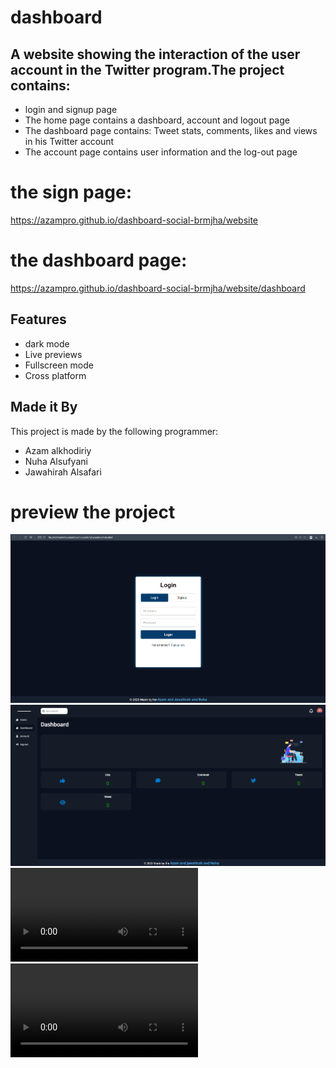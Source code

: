 
# dashboard

 ## A website showing the interaction of the user account in the Twitter program.The project contains:

*   login and signup page
*    The home page contains a dashboard, account and logout page
*    The dashboard page contains: Tweet stats, comments, likes and views in his Twitter account
*    The account page contains user information and the log-out page

# the sign page:
 https://azampro.github.io/dashboard-social-brmjha/website

# the dashboard page:
https://azampro.github.io/dashboard-social-brmjha/website/dashboard
## Features

- dark mode 
- Live previews
- Fullscreen mode
- Cross platform


## Made it By

This project is made by the following programmer:

- Azam alkhodiriy
- Nuha Alsufyani
- Jawahirah Alsafari


# preview the project

<img src="website/imge/sign-page.png" alt="">
<img src="website/imge/dashboard-page.png" alt="">
<video src="website/imge/Login.mp4"></video>
<video src="website/imge/how-to-run-the-server.mp4"></video>